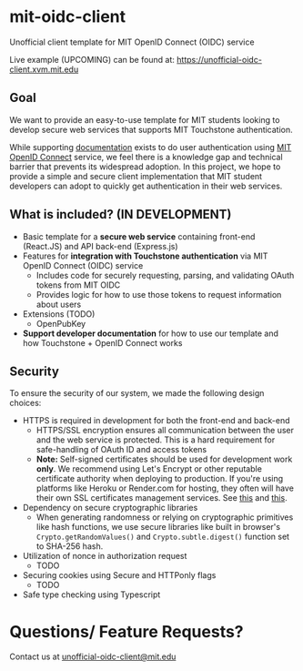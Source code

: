 # mit-oidc-client 

Unofficial client template for MIT OpenID Connect (OIDC) service

Live example (UPCOMING) can be found at: <https://unofficial-oidc-client.xvm.mit.edu>

## Goal

We want to provide an easy-to-use template for MIT students looking to develop secure web services that supports MIT Touchstone authentication. 

While supporting [documentation](https://ist.mit.edu/oidc) exists to do user authentication using [MIT OpenID Connect](https://oidc.mit.edu/) service, we feel there is a knowledge gap and technical barrier that prevents its widespread adoption. In this project, we hope to provide a simple and secure client implementation that MIT student developers can adopt to quickly get authentication in their web services.

## What is included? (IN DEVELOPMENT)

- Basic template for a **secure web service** containing front-end (React.JS) and API back-end (Express.js)
- Features for **integration with Touchstone authentication** via MIT OpenID Connect (OIDC) service
  - Includes code for securely requesting, parsing, and validating OAuth tokens from MIT OIDC
  - Provides logic for how to use those tokens to request information about users
- Extensions (TODO)
  - OpenPubKey
- **Support developer documentation** for how to use our template and how Touchstone + OpenID Connect works

## Security

To ensure the security of our system, we made the following design choices:

- HTTPS is required in development for both the front-end and back-end
  - HTTPS/SSL encryption ensures all communication between the user and the web service is protected. This is a hard requirement for safe-handling of OAuth ID and access tokens
  - **Note:** Self-signed certificates should be used for development work __only__. We recommend using Let's Encrypt or other reputable certificate authority when deploying to production. If you're using platforms like Heroku or Render.com for hosting, they often will have their own SSL certificates management services. See [this](https://devcenter.heroku.com/articles/automated-certificate-management) and [this](https://render.com/docs/tls).
- Dependency on secure cryptographic libraries
  - When generating randomness or relying on cryptographic primitives like hash functions, we use secure libraries like built in browser's `Crypto.getRandomValues()` and `Crypto.subtle.digest()` function set to SHA-256 hash.
- Utilization of nonce in authorization request
  - TODO
- Securing cookies using Secure and HTTPonly flags
  - TODO
- Safe type checking using Typescript

# Questions/ Feature Requests?

Contact us at unofficial-oidc-client@mit.edu
